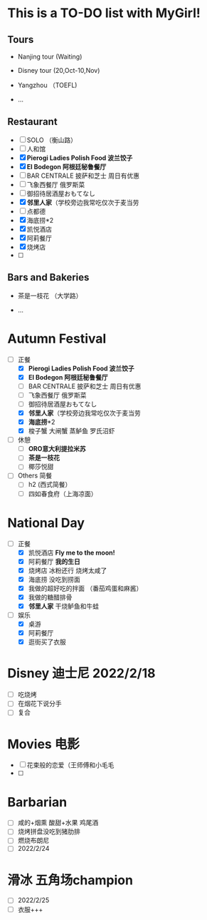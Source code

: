 # This is a TO-DO list with MyGirl!
## Tours
+ Nanjing tour (Waiting)

+ Disney tour (20,Oct-10,Nov)

+ Yangzhou （TOEFL)

+ ...
## Restaurant
- [ ] SOLO （衡山路）
- [ ] 人和馆 
- [x] **Pierogi Ladies Polish Food 波兰饺子**
- [x] **El Bodegon 阿根廷秘鲁餐厅** 
- [ ] BAR CENTRALE 披萨和芝士 周日有优惠
- [ ] 飞象西餐厅 俄罗斯菜
- [ ] 御招待居酒屋おもてなし
- [x] **邻里人家**（学校旁边我常吃仅次于麦当劳
- [ ] 点都德
- [x] 海底捞*2 
- [x] 凯悦酒店
- [x] 阿莉餐厅
- [x] 烧烤店
- [ ] 
## Bars and Bakeries
+ 茶是一枝花 （大学路）

+ ...

# Autumn Festival
- [ ] 正餐
    - [x] **Pierogi Ladies Polish Food 波兰饺子**
    - [x] **El Bodegon 阿根廷秘鲁餐厅** 
    - [ ] BAR CENTRALE 披萨和芝士 周日有优惠
    - [ ] 飞象西餐厅 俄罗斯菜
    - [ ] 御招待居酒屋おもてなし
    - [x] **邻里人家**（学校旁边我常吃仅次于麦当劳
    - [x] **海底捞***2 
    - [x] 梭子蟹 大闸蟹 蒸鲈鱼 罗氏沼虾
- [ ] 休憩
    - [ ] **ORO意大利提拉米苏** 
    - [ ] **茶是一枝花**
    - [ ] 椰莎悦甜
- [ ] Others 简餐
    - [ ] h2 (西式简餐）
    - [ ] 四如春食府（上海凉面）
# National Day
- [ ] 正餐
    - [x] 凯悦酒店 **Fly me to the moon!**
    - [x] 阿莉餐厅 **我的生日**
    - [x] 烧烤店 冰粉还行 烧烤太咸了
    - [x] 海底捞 没吃到捞面
    - [x] 我做的超好吃的拌面 （番茄鸡蛋和麻酱）
    - [x] 我做的糖醋排骨
    - [x] **邻里人家** 干烧鲈鱼和牛蛙
- [ ] 娱乐
    - [x] 桌游
    - [x] 阿莉餐厅
    - [X] 逛街买了衣服
# Disney 迪士尼 2022/2/18
- [ ] 吃烧烤
- [ ] 在烟花下说分手
- [ ] 复合
# Movies 电影
- [ ] 花束般的恋爱（王师傅和小毛毛
- [ ] 
# Barbarian 
- [ ] 咸的+烟熏 酸甜+水果 鸡尾酒
- [ ] 烧烤拼盘没吃到猪肋排
- [ ] 燃烧布朗尼
- [ ] 2022/2/24
# 滑冰 五角场champion 
- [ ] 2022/2/25
- [ ] 衣服+++
